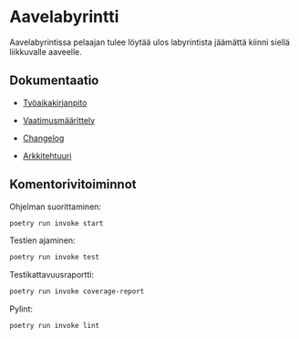 # Aavelabyrintti

Aavelabyrintissa pelaajan tulee löytää ulos labyrintista jäämättä kiinni siellä liikkuvalle aaveelle. 

## Dokumentaatio

- [Työaikakirjanpito](https://github.com/LottaHyppyra/ot-harjoitustyo/blob/master/aavelabyrintti/dokumentaatio/tyoaikakirjanpito.md)

- [Vaatimusmäärittely](https://github.com/LottaHyppyra/ot-harjoitustyo/blob/master/aavelabyrintti/dokumentaatio/vaatimusmaarittely.md)

- [Changelog](https://github.com/LottaHyppyra/ot-harjoitustyo/blob/master/aavelabyrintti/dokumentaatio/changelog.md)

- [Arkkitehtuuri](https://github.com/LottaHyppyra/ot-harjoitustyo/blob/master/aavelabyrintti/dokumentaatio/arkkitehtuuri.md)

## Komentorivitoiminnot

Ohjelman suorittaminen:

```bash
poetry run invoke start
```

Testien ajaminen:

```bash
poetry run invoke test
```

Testikattavuusraportti: 

```bash
poetry run invoke coverage-report
```
Pylint:

```bash
poetry run invoke lint
```
